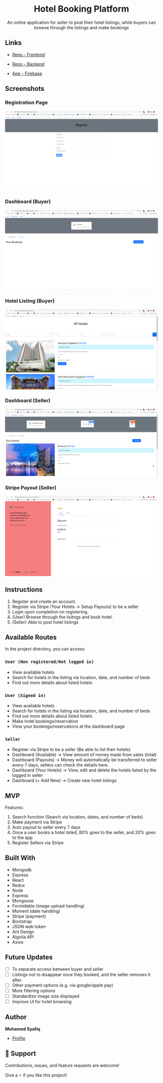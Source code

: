 <h1 align="center">Hotel Booking Platform</h1>

<p align="center">An online application for seller to post their hotel listings, while buyers can browse through the listings and make bookings</p>

## Links

- [Repo - Frontend](https://github.com/syafiqsaleem/hotelbookingapp-fe)

- [Repo - Backend](https://github.com/syafiqsaleem/hotelbookingapp-be)

- [App - Firebase](https://hotelsbookingapp-a9bc7.web.app)

## Screenshots

### Registration Page

![Registration Page](images/registration-page.png)

### Dashboard (Buyer)

![Home Page](images/buyer-dashboard.png)

### Hotel Listing (Buyer)

![All Hotels](images/hotel-listing-page.png)

### Dashboard (Seller)

![Shop Categories](images/seller-dashboard.png)

### Stripe Payout (Seller)

![Stripe Payout](<images/seller-stripe-payouts-page-(payouts).png>)

## Instructions

1. Register and create an account.
2. Register via Stripe (Your Hotels -> Setup Payouts) to be a seller
3. Login upon completion on registering.
4. (User) Browse through the lisitngs and book hotel.
5. (Seller) Able to post hotel listings

## Available Routes

In the project directory, you can access:

### `User (Non registered/Not logged in)`

- View available hotels
- Search for hotels in the listing via location, date, and number of beds
- Find out more details about listed hotels

### `User (Signed in)`

- View available hotels
- Search for hotels in the listing via location, date, and number of beds
- Find out more details about listed hotels
- Make hotel bookings/reservation
- View your bookings/reservations at the dashboard page

### `Seller`

- Register via Stripe to be a seller (Be able to list their hotels)
- Dashboard (Available) -> View amount of money made from sales (total)
- Dashboard (Payouts) -> Money will automatically be transferred to seller every 7 days, sellers can check the details here.
- Dashboard (Your Hotels) -> View, edit and delete the hotels listed by the logged in seller
- Dashboard (+ Add New) -> Create new hotel listings

## MVP

Features:

1. Search function (Search via location, dates, and number of beds)
2. Make payment via Stripe
3. Auto payout to seller every 7 days
4. Once a user books a hotel listed, 80% goes to the seller, and 20% goes to the app
5. Register Sellers via Stripe

## Built With

- Mongodb
- Express
- React
- Redux
- Node
- Express
- Mongoose
- Formidable (image upload handling)
- Moment (date handling)
- Stripe (payment)
- Bootstrap
- JSON web token
- Ant Design
- Algolia API
- Axios

## Future Updates

- [ ] To separate access between buyer and seller
- [ ] Listings not to disappear once they booked, and the seller removes it after.
- [ ] Other payment options (e.g. via google/apple pay)
- [ ] More filtering options
- [ ] Standardize image size displayed
- [ ] Improve UI for hotel browsing

## Author

**Mohamed Syafiq**

- [Profile](https://github.com/syafiqsaleem)

## 🤝 Support

Contributions, issues, and feature requests are welcome!

Give a ⭐️ if you like this project!
